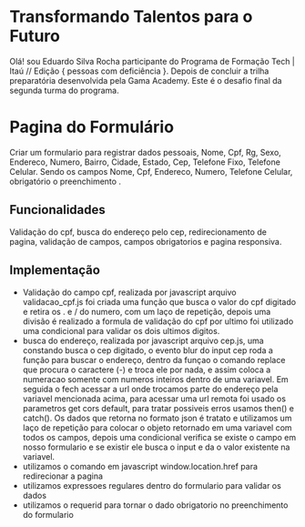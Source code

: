 # Transformando Talentos para o Futuro

Olá! sou Eduardo Silva Rocha participante do Programa de Formação Tech | Itaú // Edição { pessoas com deficiência }. Depois de concluir a trilha preparatória desenvolvida pela Gama Academy. Este é o desafio final da segunda turma do programa.

# Pagina do Formulário 

Criar um formulario para registrar dados pessoais, Nome, Cpf, Rg, Sexo, Endereco, Numero, Bairro, Cidade, Estado, Cep, Telefone Fixo, Telefone Celular. Sendo os campos Nome, Cpf, Endereco, Numero, Telefone Celular, obrigatório o preenchimento .

## Funcionalidades

Validação do cpf, busca do endereço pelo cep, redirecionamento de pagina, validação de campos, campos obrigatorios e pagina responsiva.

## Implementação 

- Validação do campo cpf, realizada por javascript arquivo validacao_cpf.js foi criada uma função que busca o valor do cpf digitado e retira os . e / do numero, com um laço de repetição, depois uma divisão é realizado a formula de validação do cpf por ultimo foi utilizado uma condicional para validar os dois ultimos digitos.
- busca do endereço, realizada por javascript arquivo cep.js, uma constando busca o cep digitado, o evento blur do input cep roda a função para buscar o endereço, dentro da funçao  o comando replace que procura o caractere (-) e troca ele por nada, e assim coloca a numeracao somente com numeros inteiros dentro de uma variavel. Em seguida o fech acessar a url
onde trocamos parte do endereço pela variavel mencionada acima, para acessar uma url remota foi usado os parametros get cors default, para tratar possiveis erros usamos then() e catch(). Os dados que retorna no formato json é tratato e utilizamos um laço de repetição para colocar o objeto retornado em uma variavel com todos os campos, depois uma condicional verifica se existe o campo em nosso formulario e se existir ele busca o input e da o valor existente na variavel.
- utilizamos o comando em javascript window.location.href para redirecionar a pagina 
- utilizamos expressoes regulares dentro do formulario para validar os dados
- utilizamos o requerid para tornar o dado obrigatorio no preenchimento do formulario



